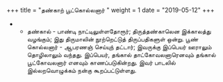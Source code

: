 ﻿+++
title = "தண்காற் பூட்கொல்லனார்  "
weight = 1
date = "2019-05-12"
+++


- - தண்கால் - பாண்டி நாட்டிலுள்ளதோரூர்; திருத்தண்காலென இக்காலத்து வழங்கும்; இது திருமாலின் நூற்றெட்டுத் திருப்பதிகளுள் ஒன்று. பூண் கொல்லனார் - ஆபரணஞ் செய்யுந் தட்டார்; இவருக்கு இப்பெயர் ஊராலும் தொழிலாலும் வந்தது. இப்பெயர், தங்கால் தாட்கோவலனாரெனவும் தங்கால் பூட்கோவலனார் எனவும் காணப்படுகின்றது. இவர் பாடலில் இல்லறவொழுக்கம் நன்கு கூறப்பட்டுள்ளது. 
